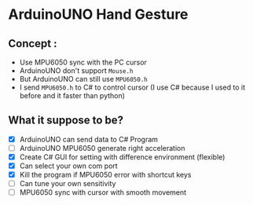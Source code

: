# ArduinoUNO Hand Gesture
## Concept :
- Use MPU6050 sync with the PC cursor
- ArduinoUNO don't support `Mouse.h`
- But ArduinoUNO can still use `MPU6050.h`
- I send `MPU6050.h` to C# to control cursor (I use C# because I used to it before and it faster than python)

## What it suppose to be?
- [x] ArduinoUNO can send data to C# Program
- [ ] ArduinoUNO MPU6050 generate right acceleration
- [x] Create C# GUI for setting with difference environment (flexible)
- [x] Can select your own com port
- [x] Kill the program if MPU6050 error with shortcut keys
- [ ] Can tune your own sensitivity
- [ ] MPU6050 sync with cursor with smooth movement

<!-- ## Why am I doing this?
Because I lazy to use normal mouse, actually I want this project make more creative project () -->
